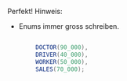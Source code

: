 Perfekt!
Hinweis:

* Enums immer gross schreiben.

 ```java

         DOCTOR(90_000),
         DRIVER(40_000),
         WORKER(50_000),
         SALES(70_000);

  ```